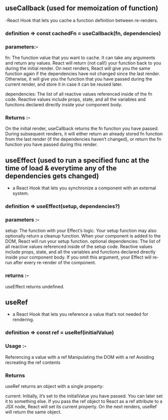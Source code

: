 ## useCallback (used for memoization of function)
-React Hook that lets you cache a function definition between re-renders.


### definition => const cachedFn = useCallback(fn, dependencies)

### parameters:-

fn: The function value that you want to cache. It can take any arguments and return any values. React will return (not call!) your function back to you during the initial render. On next renders, React will give you the same function again if the dependencies have not changed since the last render. Otherwise, it will give you the function that you have passed during the current render, and store it in case it can be reused later. 

dependencies: The list of all reactive values referenced inside of the fn code. Reactive values include props, state, and all the variables and functions declared directly inside your component body.

### Returns :-
On the initial render, useCallback returns the fn function you have passed.
During subsequent renders, it will either return an already stored fn  function from the last render (if the dependencies haven’t changed), or return the fn function you have passed during this render.


## useEffect (used to run a specified func at the time of load & everytime any of the dependencies gets changed)
- a React Hook that lets you synchronize a component with an external system.

### definition => useEffect(setup, dependencies?)

### parameters :-

setup: The function with your Effect’s logic. Your setup function may also optionally return a cleanup function. When your component is added to the DOM, React will run your setup function.
optional dependencies: The list of all reactive values referenced inside of the setup code. Reactive values include props, state, and all the variables and functions declared directly inside your component body.  If you omit this argument, your Effect will re-run after every re-render of the component.

### returns :-
useEffect returns undefined.

## useRef
- a React Hook that lets you reference a value that’s not needed for rendering.

### definition => const ref = useRef(initialValue)

### Usage :-
Referencing a value with a ref
Manipulating the DOM with a ref
Avoiding recreating the ref contents

### Returns 
useRef returns an object with a single property:

current: Initially, it’s set to the initialValue you have passed. You can later set it to something else. If you pass the ref object to React as a ref attribute to a JSX node, React will set its current property.
On the next renders, useRef will return the same object.

